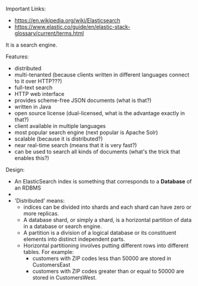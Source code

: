 Important Links:
- https://en.wikipedia.org/wiki/Elasticsearch
- https://www.elastic.co/guide/en/elastic-stack-glossary/current/terms.html

It is a search engine.

Features:
- distributed
- multi-tenanted (because clients written in different languages connect to it over HTTP???)
- full-text search
- HTTP web interface
- provides scheme-free JSON documents (what is that?)
- written in Java
- open source license (dual-licensed, what is the advantage exactly in that?)
- client available in multiple languages
- most popular search engine (next popular is Apache Solr)
- scalable (because it is distributed?)
- near real-time search (means that it is very fast?)
- can be used to search all kinds of documents (what's the trick that enables this?)

Design:
- An ElasticSearch index is something that corresponds to a **Database** of an RDBMS
- 
- 'Distributed' means:
   - indices can be divided into shards and each shard can have zero or more replicas. 
   - A database shard, or simply a shard, is a horizontal partition of data in a database or search engine. 
   - A partition is a division of a logical database or its constituent elements into distinct independent parts. 
   - Horizontal partitioning involves putting different rows into different tables. 
      For example:
      - customers with ZIP codes less than 50000 are stored in CustomersEast 
      - customers with ZIP codes greater than or equal to 50000 are stored in CustomersWest.

